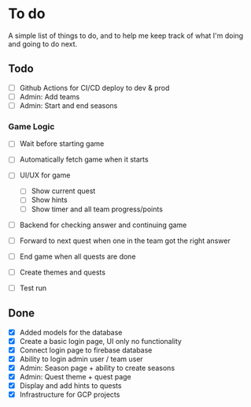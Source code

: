 # To do

A simple list of things to do, and to help me keep track of what I'm doing and going to do next.

## Todo

- [ ] Github Actions for CI/CD deploy to dev & prod
- [ ] Admin: Add teams
- [ ] Admin: Start and end seasons

### Game Logic

- [ ] Wait before starting game
- [ ] Automatically fetch game when it starts
- [ ] UI/UX for game
  - [ ] Show current quest
  - [ ] Show hints
  - [ ] Show timer and all team progress/points
- [ ] Backend for checking answer and continuing game
- [ ] Forward to next quest when one in the team got the right answer
- [ ] End game when all quests are done

- [ ] Create themes and quests
- [ ] Test run

## Done

- [x] Added models for the database
- [x] Create a basic login page, UI only no functionality
- [x] Connect login page to firebase database
- [x] Ability to login admin user / team user
- [x] Admin: Season page + ability to create seasons
- [x] Admin: Quest theme + quest page
- [x] Display and add hints to quests
- [x] Infrastructure for GCP projects
